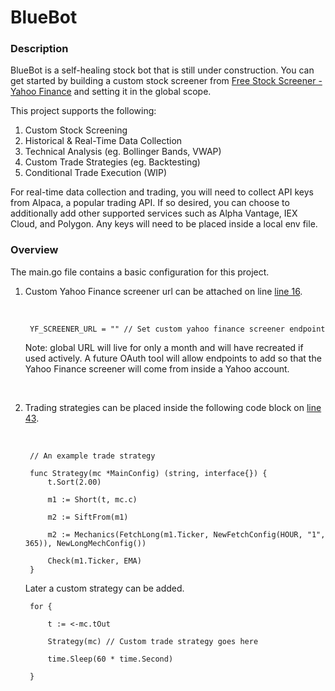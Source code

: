 # BlueBot


### Description

BlueBot is a self-healing stock bot that is still under construction. You can get started by building a custom stock screener from [Free Stock Screener - Yahoo Finance](https://finance.yahoo.com/screener/new) and setting it in the global scope. 

This project supports the following:

1. Custom Stock Screening
2. Historical & Real-Time Data Collection
3. Technical Analysis (eg. Bollinger Bands, VWAP)
4. Custom Trade Strategies (eg. Backtesting) 
5. Conditional Trade Execution (WIP)

For real-time data collection and trading, you will need to collect API keys from Alpaca, a popular trading API. If so desired, you can choose to additionally add other supported services such as Alpha Vantage, IEX Cloud, and Polygon. Any keys will need to be placed inside a local env file.

### Overview
The main.go file contains a basic configuration for this project. 

1. Custom Yahoo Finance screener url can be attached on line [line 16](https://github.com/cobyeastwood/BlueBot/blob/master/main.go#L16).

	<br/>	

		YF_SCREENER_URL = "" // Set custom yahoo finance screener endpoint


	Note: global URL will live for only a month and will have recreated if used actively. A future OAuth tool will allow endpoints to add so that the Yahoo Finance screener will come from inside a Yahoo account.
	
	<br/>

2. Trading strategies can be placed inside the following code block on [line 43](https://github.com/cobyeastwood/BlueBot/blob/master/main.go#L43).
	
	<br/>
	
		// An example trade strategy
		
		func Strategy(mc *MainConfig) (string, interface{}) {
			t.Sort(2.00)

			m1 := Short(t, mc.c)

			m2 := SiftFrom(m1)

			m2 := Mechanics(FetchLong(m1.Ticker, NewFetchConfig(HOUR, "1", 365)), NewLongMechConfig())

			Check(m1.Ticker, EMA)
		}
	
	Later a custom strategy can be added.
	<br/>
	
		for {

			t := <-mc.tOut

			Strategy(mc) // Custom trade strategy goes here

			time.Sleep(60 * time.Second)

		}

	<br/> 
	
